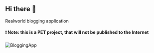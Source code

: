 ## Hi there 👋

Realworld blogging application

#### ❗️ Note: this is a PET project, that will not be published to the Internet

![BloggingApp](https://github.com/user-attachments/assets/92f5ec40-e6db-44a5-bae1-79ea0efd2674)
